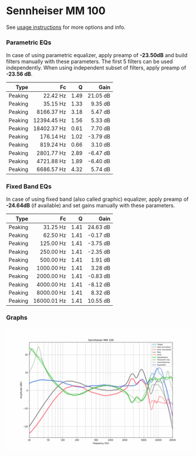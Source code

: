 # Sennheiser MM 100
See [usage instructions](https://github.com/jaakkopasanen/AutoEq#usage) for more options and info.

### Parametric EQs
In case of using parametric equalizer, apply preamp of **-23.50dB** and build filters manually
with these parameters. The first 5 filters can be used independently.
When using independent subset of filters, apply preamp of **-23.56 dB**.

| Type    | Fc          |    Q | Gain     |
|--------:|------------:|-----:|---------:|
| Peaking | 22.42 Hz    | 1.49 | 21.05 dB |
| Peaking | 35.15 Hz    | 1.33 | 9.35 dB  |
| Peaking | 8166.37 Hz  | 3.18 | 5.47 dB  |
| Peaking | 12394.45 Hz | 1.56 | 5.33 dB  |
| Peaking | 18402.37 Hz | 0.61 | 7.70 dB  |
| Peaking | 176.14 Hz   | 1.02 | -3.79 dB |
| Peaking | 819.24 Hz   | 0.66 | 3.10 dB  |
| Peaking | 2801.77 Hz  | 2.89 | -6.47 dB |
| Peaking | 4721.88 Hz  | 1.89 | -6.40 dB |
| Peaking | 6686.57 Hz  | 4.32 | 5.74 dB  |

### Fixed Band EQs
In case of using fixed band (also called graphic) equalizer, apply preamp of **-24.64dB**
(if available) and set gains manually with these parameters.

| Type    | Fc          |    Q | Gain     |
|--------:|------------:|-----:|---------:|
| Peaking | 31.25 Hz    | 1.41 | 24.63 dB |
| Peaking | 62.50 Hz    | 1.41 | -0.17 dB |
| Peaking | 125.00 Hz   | 1.41 | -3.75 dB |
| Peaking | 250.00 Hz   | 1.41 | -2.35 dB |
| Peaking | 500.00 Hz   | 1.41 | 1.91 dB  |
| Peaking | 1000.00 Hz  | 1.41 | 3.28 dB  |
| Peaking | 2000.00 Hz  | 1.41 | -0.83 dB |
| Peaking | 4000.00 Hz  | 1.41 | -8.12 dB |
| Peaking | 8000.00 Hz  | 1.41 | 8.32 dB  |
| Peaking | 16000.01 Hz | 1.41 | 10.55 dB |

### Graphs
![](./Sennheiser%20MM%20100.png)